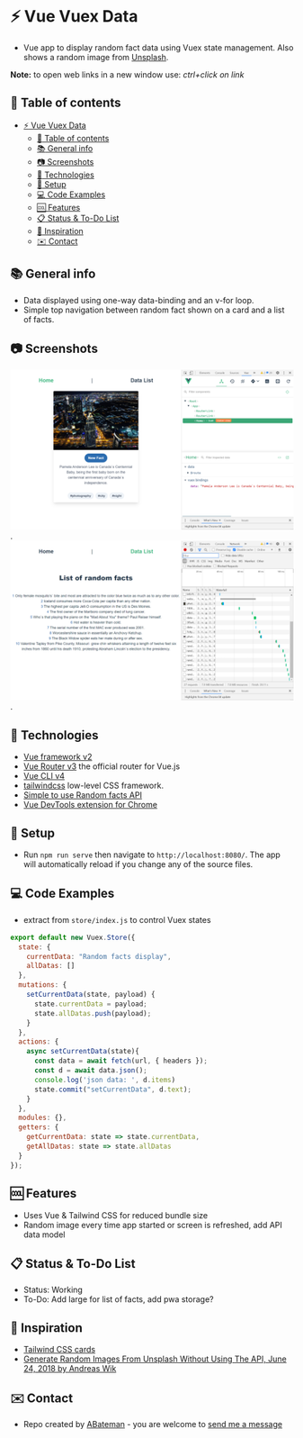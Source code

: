 # :zap: Vue Vuex Data

* Vue app to display random fact data using Vuex state management. Also shows a random image from [Unsplash](https://unsplash.com/).

**Note:** to open web links in a new window use: _ctrl+click on link_

## :page_facing_up: Table of contents

* [:zap: Vue Vuex Data](#zap-vue-vuex-data)
  * [:page_facing_up: Table of contents](#page_facing_up-table-of-contents)
  * [:books: General info](#books-general-info)
  * [:camera: Screenshots](#camera-screenshots)
  * [:signal_strength: Technologies](#signal_strength-technologies)
  * [:floppy_disk: Setup](#floppy_disk-setup)
  * [:computer: Code Examples](#computer-code-examples)
  * [:cool: Features](#cool-features)
  * [:clipboard: Status & To-Do List](#clipboard-status--to-do-list)
  * [:clap: Inspiration](#clap-inspiration)
  * [:envelope: Contact](#envelope-contact)

## :books: General info

* Data displayed using one-way data-binding and an v-for loop.
* Simple top navigation between random fact shown on a card and a list of facts.

## :camera: Screenshots

![Example screenshot](./img/card.png).
![Example screenshot](./img/list.png).

## :signal_strength: Technologies

* [Vue framework v2](https://vuejs.org/)
* [Vue Router v3](https://router.vuejs.org/) the official router for Vue.js
* [Vue CLI v4](https://cli.vuejs.org/)
* [tailwindcss](https://www.npmjs.com/package/vue-cli-plugin-tailwind) low-level CSS framework.
* [Simple to use Random facts API](https://uselessfacts.jsph.pl)
* [Vue DevTools extension for Chrome](https://chrome.google.com/webstore/detail/vuejs-devtools/nhdogjmejiglipccpnnnanhbledajbpd)

## :floppy_disk: Setup

* Run `npm run serve` then navigate to `http://localhost:8080/`. The app will automatically reload if you change any of the source files.

## :computer: Code Examples

* extract from `store/index.js` to control Vuex states

```javascript
export default new Vuex.Store({
  state: {
    currentData: "Random facts display",
    allDatas: []
  },
  mutations: {
    setCurrentData(state, payload) {
      state.currentData = payload;
      state.allDatas.push(payload);
    }
  },
  actions: {
    async setCurrentData(state){
      const data = await fetch(url, { headers });
      const d = await data.json();
      console.log('json data: ', d.items)
      state.commit("setCurrentData", d.text);
    }
  },
  modules: {},
  getters: {
    getCurrentData: state => state.currentData,
    getAllDatas: state => state.allDatas
  }
});
```

## :cool: Features

* Uses Vue & Tailwind CSS for reduced bundle size
* Random image every time app started or screen is refreshed, add API data model

## :clipboard: Status & To-Do List

* Status: Working
* To-Do: Add large for list of facts, add pwa storage?

## :clap: Inspiration

* [Tailwind CSS cards](https://tailwindcss.com/components/cards/)
* [Generate Random Images From Unsplash Without Using The API, June 24, 2018 by Andreas Wik](https://awik.io/generate-random-images-unsplash-without-using-api/)

## :envelope: Contact

* Repo created by [ABateman](https://www.andrewbateman.org) - you are welcome to [send me a message](https://andrewbateman.org/contact)
